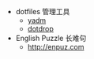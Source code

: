 - dotfiles 管理工具
	- [yadm](https://github.com/TheLocehiliosan/yadm)
	- [dotdrop](https://github.com/deadc0de6/dotdrop)
- English Puzzle 长难句
	- http://enpuz.com